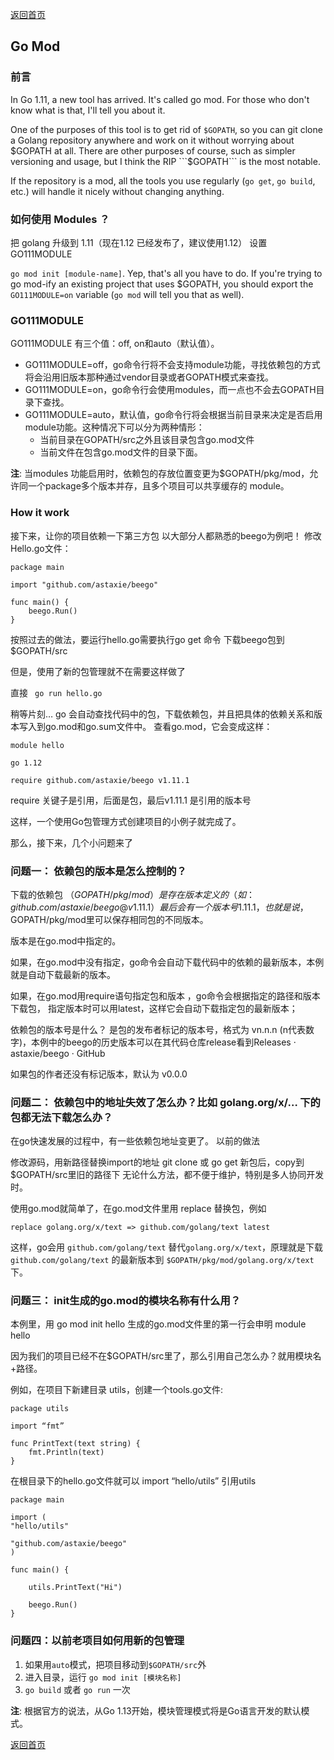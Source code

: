 [返回首页](/index.html)

##  Go Mod

### 前言
In Go 1.11, a new tool has arrived. It's called go mod. For those who don't know what is that, I'll tell you about it.

One of the purposes of this tool is to get rid of ```$GOPATH```, so you can git clone a Golang repository anywhere and work on it without worrying about $GOPATH at all. There are other purposes of course, such as simpler versioning and usage, but I think the RIP ```$GOPATH``` is the most notable.

If the repository is a mod, all the tools you use regularly (```go get```, ```go build```, etc.) will handle it nicely without changing anything.


### 如何使用 Modules ？
把 golang 升级到 1.11（现在1.12 已经发布了，建议使用1.12）
设置 GO111MODULE

```go mod init [module-name]```. Yep, that's all you have to do. If you're trying to go mod-ify an existing project that uses $GOPATH, you should export the ```GO111MODULE=on``` variable (```go mod``` will tell you that as well).


### GO111MODULE

GO111MODULE 有三个值：off, on和auto（默认值）。

* GO111MODULE=off，go命令行将不会支持module功能，寻找依赖包的方式将会沿用旧版本那种通过vendor目录或者GOPATH模式来查找。
* GO111MODULE=on，go命令行会使用modules，而一点也不会去GOPATH目录下查找。
* GO111MODULE=auto，默认值，go命令行将会根据当前目录来决定是否启用module功能。这种情况下可以分为两种情形：
    * 当前目录在GOPATH/src之外且该目录包含go.mod文件
    * 当前文件在包含go.mod文件的目录下面。

__注__: 当modules 功能启用时，依赖包的存放位置变更为$GOPATH/pkg/mod，允许同一个package多个版本并存，且多个项目可以共享缓存的 module。


### How it work
接下来，让你的项目依赖一下第三方包
以大部分人都熟悉的beego为例吧！
修改Hello.go文件：
```
package main

import "github.com/astaxie/beego"

func main() {
    beego.Run()
}
```

按照过去的做法，要运行hello.go需要执行go get 命令 下载beego包到 $GOPATH/src

但是，使用了新的包管理就不在需要这样做了

直接 ``` go run hello.go```

稍等片刻… go 会自动查找代码中的包，下载依赖包，并且把具体的依赖关系和版本写入到go.mod和go.sum文件中。
查看go.mod，它会变成这样：

```
module hello

go 1.12

require github.com/astaxie/beego v1.11.1
```

require 关键子是引用，后面是包，最后v1.11.1 是引用的版本号

这样，一个使用Go包管理方式创建项目的小例子就完成了。

那么，接下来，几个小问题来了

### 问题一： 依赖包的版本是怎么控制的？
下载的依赖包 （$GOPATH/pkg/mod ）是存在版本定义的（如：github.com/astaxie/beego@v1.11.1 ）最后会有一个版本号 1.11.1，也就是说，$GOPATH/pkg/mod里可以保存相同包的不同版本。

版本是在go.mod中指定的。

如果，在go.mod中没有指定，go命令会自动下载代码中的依赖的最新版本，本例就是自动下载最新的版本。

如果，在go.mod用require语句指定包和版本 ，go命令会根据指定的路径和版本下载包，
指定版本时可以用latest，这样它会自动下载指定包的最新版本；

依赖包的版本号是什么？ 是包的发布者标记的版本号，格式为 vn.n.n (n代表数字)，本例中的beego的历史版本可以在其代码仓库release看到Releases · astaxie/beego · GitHub

如果包的作者还没有标记版本，默认为 v0.0.0


### 问题二： 依赖包中的地址失效了怎么办？比如 golang.org/x/… 下的包都无法下载怎么办？
在go快速发展的过程中，有一些依赖包地址变更了。
以前的做法

修改源码，用新路径替换import的地址
git clone 或 go get 新包后，copy到$GOPATH/src里旧的路径下
无论什么方法，都不便于维护，特别是多人协同开发时。

使用go.mod就简单了，在go.mod文件里用 replace 替换包，例如

```
replace golang.org/x/text => github.com/golang/text latest
```

这样，go会用 ```github.com/golang/text``` 替代```golang.org/x/text```，原理就是下载```github.com/golang/text``` 的最新版本到 ```$GOPATH/pkg/mod/golang.org/x/text```下。

### 问题三： init生成的go.mod的模块名称有什么用？
本例里，用 go mod init hello 生成的go.mod文件里的第一行会申明
module hello

因为我们的项目已经不在$GOPATH/src里了，那么引用自己怎么办？就用模块名+路径。

例如，在项目下新建目录 utils，创建一个tools.go文件:

```
package utils

import “fmt”

func PrintText(text string) {
    fmt.Println(text)
}
```

在根目录下的hello.go文件就可以 import “hello/utils” 引用utils

```
package main

import (
"hello/utils"

"github.com/astaxie/beego"
)

func main() {

    utils.PrintText("Hi")

    beego.Run()
}
```

### 问题四：以前老项目如何用新的包管理
1. 如果用```auto```模式，把项目移动到```$GOPATH/src```外
2. 进入目录，运行 ```go mod init [模块名称]```
3. ```go build``` 或者 ```go run``` 一次

__注__: 根据官方的说法，从Go 1.13开始，模块管理模式将是Go语言开发的默认模式。

[返回首页](/index.html)